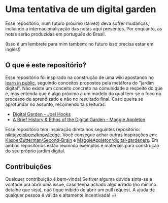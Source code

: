 # Uma tentativa de um digital garden
Esse repositório, num futuro próximo (talvez) deva sofrer mudanças, incluindo a internacionalização das notas aqui presentes. Por enquanto, as notas serão produzidas em português do Brasil.

(Isso é um lembrete para mim também: no futuro isso precisa estar em inglês!)

## O que é este repositório?

Esse repositório foi inspirado na construção de uma wiki apostando no [learn in public](https://www.swyx.io/learn-in-public/), seguindo conceitos propostos pela metáfora do "jardim digital". Não existe um conceito concreto na comunidade a respeito do que é, mas entenda que é algo próximo a um modelo do qual tem-se o foco no processo de aprendizado e não no resultado final. Caso queira se aprofundar no assunto, recomendo tais leituras:

- [Digital Garden - Joel Hooks](https://joelhooks.com/digital-garden)
- [A Brief History & Ethos of the Digital Garden - Maggie Appleton](https://maggieappleton.com/garden-history)

Esse repositório tem inspiração direta nos seguintes repositório: [nikitavoloboev/knowledge](https://github.com/nikitavoloboev/knowledge). Você consegue achar outras inspirações em: [KasperZutterman/Second-Brain](https://github.com/KasperZutterman/Second-Brain) e [MaggieAppleton/digital-gardeners](https://github.com/MaggieAppleton/digital-gardeners). Em ambos repositórios estão reunindo exemplos e materiais para construção do seu próprio jardim digital.

## Contribuições

Qualquer contribuição é bem-vinda! Se tiver alguma dúvida sinta-se a vontade pra abrir uma issue, caso tenha achado algo errado (no mínimo detalhe que seja), não fique inibido de abrir um pull request. A ajuda de qualquer pessoa é válida e altamente incentivada! =)
